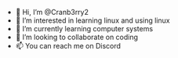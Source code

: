 - 👋 Hi, I’m @Cranb3rry2
- 👀 I’m interested in learning linux and using linux 
- 🌱 I’m currently learning computer systems
- 💞️ I’m looking to collaborate on coding
- 📫 You can reach me on Discord

<!---
Cranb3rry2/Cranb3rry2 is a ✨ special ✨ repository because its `README.md` (this file) appears on your GitHub profile.
You can click the Preview link to take a look at your changes.
--->
